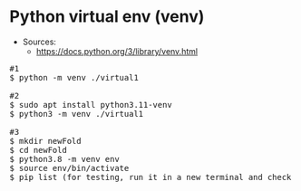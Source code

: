 # Python virtual env (venv)
* Sources:
  * https://docs.python.org/3/library/venv.html
<pre>
#1
$ python -m venv ./virtual1

#2
$ sudo apt install python3.11-venv
$ python3 -m venv ./virtual1

#3
$ mkdir newFold
$ cd newFold
$ python3.8 -m venv env
$ source env/bin/activate
$ pip list (for testing, run it in a new terminal and check the difference)
</pre>
